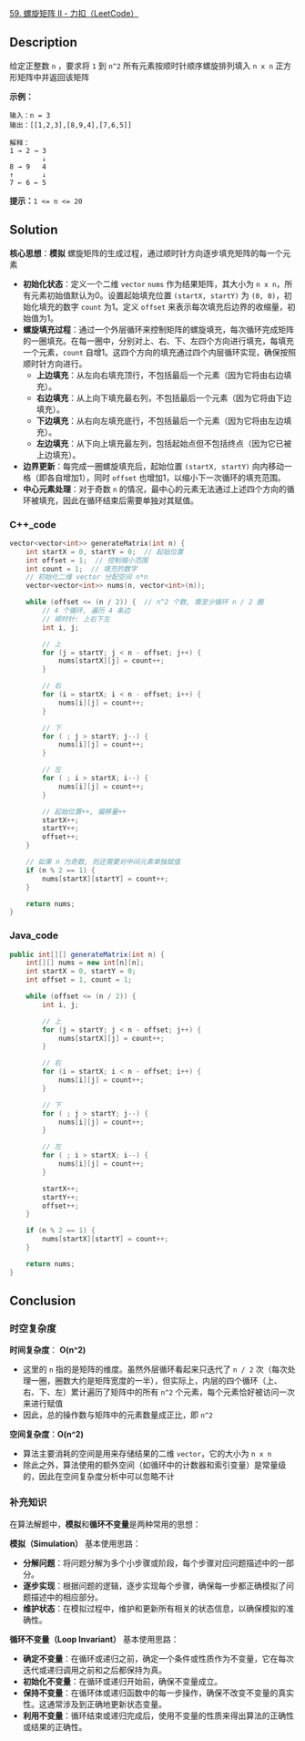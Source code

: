[59. 螺旋矩阵 II - 力扣（LeetCode）](https://leetcode.cn/problems/spiral-matrix-ii/)

## Description

给定正整数 `n` ，要求将 `1` 到 `n^2` 所有元素按顺时针顺序螺旋排列填入 `n x n` 正方形矩阵中并返回该矩阵

**示例：**

```
输入：n = 3
输出：[[1,2,3],[8,9,4],[7,6,5]]

解释：
1 → 2 → 3	
		↓
8 →	9	4
↑ 		↓
7 ←	6 ← 5
```

**提示：**`1 <= n <= 20`

## Solution

**核心思想**：**模拟** 螺旋矩阵的生成过程，通过顺时针方向逐步填充矩阵的每一个元素

- **初始化状态**：定义一个二维 `vector` `nums` 作为结果矩阵，其大小为 `n x n`，所有元素初始值默认为0。设置起始填充位置 `(startX, startY)` 为 `(0, 0)`，初始化填充的数字 `count` 为1。定义 `offset` 来表示每次填充后边界的收缩量，初始值为1。
- **螺旋填充过程**：通过一个外层循环来控制矩阵的螺旋填充，每次循环完成矩阵的一圈填充。在每一圈中，分别对上、右、下、左四个方向进行填充，每填充一个元素，`count` 自增1。这四个方向的填充通过四个内层循环实现，确保按照顺时针方向进行。
  - **上边填充**：从左向右填充顶行，不包括最后一个元素（因为它将由右边填充）。
  - **右边填充**：从上向下填充最右列，不包括最后一个元素（因为它将由下边填充）。
  - **下边填充**：从右向左填充底行，不包括最后一个元素（因为它将由左边填充）。
  - **左边填充**：从下向上填充最左列，包括起始点但不包括终点（因为它已被上边填充）。
- **边界更新**：每完成一圈螺旋填充后，起始位置 `(startX, startY)` 向内移动一格（即各自增加1），同时 `offset` 也增加1，以缩小下一次循环的填充范围。
- **中心元素处理**：对于奇数 `n` 的情况，最中心的元素无法通过上述四个方向的循环被填充，因此在循环结束后需要单独对其赋值。

### C++_code

```c++
vector<vector<int>> generateMatrix(int n) {
    int startX = 0, startY = 0;  // 起始位置
    int offset = 1;  // 控制缩小范围
    int count = 1;  // 填充的数字
    // 初始化二维 vector 分配空间 n*n
    vector<vector<int>> nums(n, vector<int>(n));

    while (offset <= (n / 2)) {  // n^2 个数, 需至少循环 n / 2 圈
        // 4 个循环, 遍历 4 条边
        // 顺时针: 上右下左
        int i, j;

        // 上
        for (j = startY; j < n - offset; j++) {
            nums[startX][j] = count++;
        }

        // 右
        for (i = startX; i < n - offset; i++) {
            nums[i][j] = count++;
        }

        // 下
        for ( ; j > startY; j--) {
            nums[i][j] = count++;
        }

        // 左
        for ( ; i > startX; i--) {
            nums[i][j] = count++;
        }

        // 起始位置++, 偏移量++
        startX++;
        startY++;
        offset++;
    }

    // 如果 n 为奇数, 则还需要对中间元素单独赋值
    if (n % 2 == 1) {
        nums[startX][startY] = count++;
    }

    return nums;
}
```

### Java_code

```java
public int[][] generateMatrix(int n) {
    int[][] nums = new int[n][n];
    int startX = 0, startY = 0;
    int offset = 1, count = 1;

    while (offset <= (n / 2)) {
        int i, j;

        // 上
        for (j = startY; j < n - offset; j++) {
            nums[startX][j] = count++;
        }

        // 右
        for (i = startX; i < n - offset; i++) {
            nums[i][j] = count++;
        }

        // 下
        for ( ; j > startY; j--) {
            nums[i][j] = count++;
        }

        // 左
        for ( ; i > startX; i--) {
            nums[i][j] = count++;
        }

        startX++;
        startY++;
        offset++;
    }

    if (n % 2 == 1) {
        nums[startX][startY] = count++;
    }

    return nums;
}
```

## Conclusion

### 时空复杂度

**时间复杂度**： **O(n^2)**

- 这里的 `n` 指的是矩阵的维度。虽然外层循环看起来只迭代了 `n / 2` 次（每次处理一圈，圈数大约是矩阵宽度的一半），但实际上，内层的四个循环（上、右、下、左）累计遍历了矩阵中的所有 `n^2` 个元素，每个元素恰好被访问一次来进行赋值
- 因此，总的操作数与矩阵中的元素数量成正比，即 `n^2`

**空间复杂度**：**O(n^2)**

- 算法主要消耗的空间是用来存储结果的二维 `vector`，它的大小为 `n x n`
- 除此之外，算法使用的额外空间（如循环中的计数器和索引变量）是常量级的，因此在空间复杂度分析中可以忽略不计

### 补充知识

在算法解题中，**模拟**和**循环不变量**是两种常用的思想：

**模拟（Simulation）** 基本使用思路：

- **分解问题**：将问题分解为多个小步骤或阶段，每个步骤对应问题描述中的一部分。
- **逐步实现**：根据问题的逻辑，逐步实现每个步骤，确保每一步都正确模拟了问题描述中的相应部分。
- **维护状态**：在模拟过程中，维护和更新所有相关的状态信息，以确保模拟的准确性。

**循环不变量（Loop Invariant）** 基本使用思路：

- **确定不变量**：在循环或递归之前，确定一个条件或性质作为不变量，它在每次迭代或递归调用之前和之后都保持为真。
- **初始化不变量**：在循环或递归开始前，确保不变量成立。
- **保持不变量**：在循环体或递归函数中的每一步操作，确保不改变不变量的真实性。这通常涉及到正确地更新状态变量。
- **利用不变量**：循环结束或递归完成后，使用不变量的性质来得出算法的正确性或结果的正确性。













